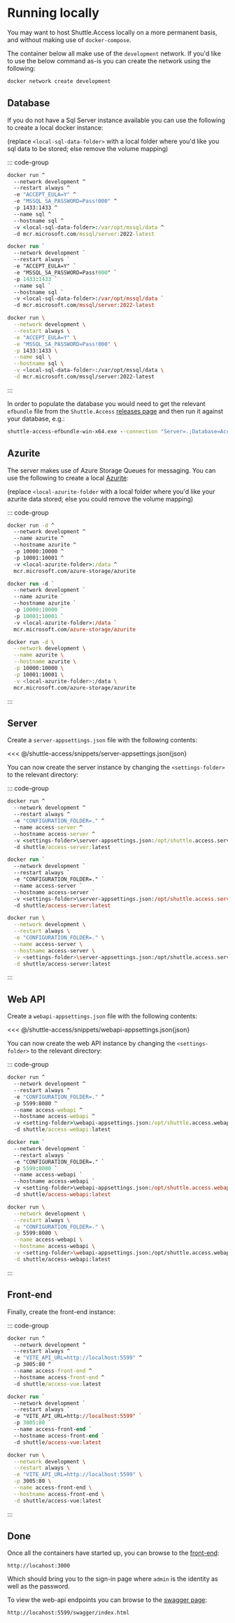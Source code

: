 # Running locally

You may want to host Shuttle.Access locally on a more permanent basis, and without making use of `docker-compose`.

The container below all make use of the `development` network.  If you'd like to use the below command as-is you can create the network using the following:

```cmd
docker network create development
```

## Database

If you do not have a Sql Server instance available you can use the following to create a local docker instance:

(replace `<local-sql-data-folder>` with a local folder where you'd like you sql data to be stored; else remove the volume mapping)

::: code-group
```cmd [cmd]
docker run ^
  --network development ^
  --restart always ^
  -e "ACCEPT_EULA=Y" ^
  -e "MSSQL_SA_PASSWORD=Pass!000" ^
  -p 1433:1433 ^
  --name sql ^
  --hostname sql ^
  -v <local-sql-data-folder>:/var/opt/mssql/data ^
  -d mcr.microsoft.com/mssql/server:2022-latest
```
```ps [ps]
docker run `
  --network development `
  --restart always `
  -e "ACCEPT_EULA=Y" `
  -e "MSSQL_SA_PASSWORD=Pass!000" `
  -p 1433:1433 `
  --name sql `
  --hostname sql `
  -v <local-sql-data-folder>:/var/opt/mssql/data `
  -d mcr.microsoft.com/mssql/server:2022-latest
```
```bash [bash]
docker run \
  --network development \
  --restart always \
  -e "ACCEPT_EULA=Y" \
  -e "MSSQL_SA_PASSWORD=Pass!000" \
  -p 1433:1433 \
  --name sql \
  --hostname sql \
  -v <local-sql-data-folder>:/var/opt/mssql/data \
  -d mcr.microsoft.com/mssql/server:2022-latest
```
:::

In order to populate the database you would need to get the relevant `efbundle` file from the `Shuttle.Access` [releases page](https://github.com/Shuttle/Shuttle.Access/releases) and then run it against your database, e.g.:

```cmd
shuttle-access-efbundle-win-x64.exe --connection "Server=.;Database=Access;User ID=sa;Password=Pass!000;Encrypt=True;TrustServerCertificate=True;Connection Timeout=30;"
```

## Azurite

The server makes use of Azure Storage Queues for messaging.  You can use the following to create a local [Azurite](https://learn.microsoft.com/en-us/azure/storage/common/storage-use-azurite):

(replace `<local-azurite-folder` with a local folder where you'd like your azurite data stored; else you could remove the volume mapping)

::: code-group
```cmd [cmd]
docker run -d ^
  --network development ^
  --name azurite ^
  --hostname azurite ^
  -p 10000:10000 ^
  -p 10001:10001 ^
  -v <local-azurite-folder>:/data ^
  mcr.microsoft.com/azure-storage/azurite
```
```ps [ps]
docker run -d `
  --network development `
  --name azurite `
  --hostname azurite `
  -p 10000:10000 `
  -p 10001:10001 `
  -v <local-azurite-folder>:/data `
  mcr.microsoft.com/azure-storage/azurite
```
```bash [bash]
docker run -d \
  --network development \
  --name azurite \
  --hostname azurite \
  -p 10000:10000 \
  -p 10001:10001 \
  -v <local-azurite-folder>:/data \
  mcr.microsoft.com/azure-storage/azurite
```
:::

## Server

Create a `server-appsettings.json` file with the following contents:

<<< @/shuttle-access/snippets/server-appsettings.json{json}

You can now create the server instance by changing the `<settings-folder>` to the relevant directory:

::: code-group
```cmd [cmd]
docker run ^
  --network development ^
  --restart always ^
  -e "CONFIGURATION_FOLDER=." ^
  --name access-server ^
  --hostname access-server ^
  -v <settings-folder>\server-appsettings.json:/opt/shuttle.access.server/appsettings.json ^
  -d shuttle/access-server:latest
```
```ps [ps]
docker run `
  --network development `
  --restart always `
  -e "CONFIGURATION_FOLDER=." `
  --name access-server `
  --hostname access-server `
  -v <settings-folder>\server-appsettings.json:/opt/shuttle.access.server/appsettings.json `
  -d shuttle/access-server:latest
```
```bash [bash]
docker run \
  --network development \
  --restart always \
  -e "CONFIGURATION_FOLDER=." \
  --name access-server \
  --hostname access-server \
  -v <settings-folder>\server-appsettings.json:/opt/shuttle.access.server/appsettings.json \
  -d shuttle/access-server:latest
```
:::

## Web API

Create a `webapi-appsettings.json` file with the following contents:

<<< @/shuttle-access/snippets/webapi-appsettings.json{json}

You can now create the web API instance by changing the `<settings-folder>` to the relevant directory:

::: code-group
```cmd [cmd]
docker run ^
  --network development ^
  --restart always ^
  -e "CONFIGURATION_FOLDER=." ^
  -p 5599:8080 ^
  --name access-webapi ^
  --hostname access-webapi ^
  -v <setting-folder>\webapi-appsettings.json:/opt/shuttle.access.webapi/appsettings.json ^
  -d shuttle/access-webapi:latest
```
```ps [ps]
docker run `
  --network development `
  --restart always `
  -e "CONFIGURATION_FOLDER=." `
  -p 5599:8080 `
  --name access-webapi `
  --hostname access-webapi `
  -v <setting-folder>\webapi-appsettings.json:/opt/shuttle.access.webapi/appsettings.json `
  -d shuttle/access-webapi:latest
```
```bash [bash]
docker run \
  --network development \
  --restart always \
  -e "CONFIGURATION_FOLDER=." \
  -p 5599:8080 \
  --name access-webapi \
  --hostname access-webapi \
  -v <setting-folder>\webapi-appsettings.json:/opt/shuttle.access.webapi/appsettings.json \
  -d shuttle/access-webapi:latest
```
:::

## Front-end

Finally, create the front-end instance:

::: code-group
```cmd [cmd]
docker run ^
  --network development ^
  --restart always ^
  -e "VITE_API_URL=http://localhost:5599" ^
  -p 3005:80 ^
  --name access-front-end ^
  --hostname access-front-end ^
  -d shuttle/access-vue:latest
```
```ps [ps]
docker run `
  --network development `
  --restart always `
  -e "VITE_API_URL=http://localhost:5599" `
  -p 3005:80 `
  --name access-front-end `
  --hostname access-front-end `
  -d shuttle/access-vue:latest
```
```bash [bash]
docker run \
  --network development \
  --restart always \
  -e "VITE_API_URL=http://localhost:5599" \
  -p 3005:80 \
  --name access-front-end \
  --hostname access-front-end \
  -d shuttle/access-vue:latest
```
:::

## Done

Once all the containers have started up, you can browse to the [front-end](http://locahost:3000):

```
http://locahost:3000
```

Which should bring you to the sign-in page where `admin` is the identity as well as the password.

To view the web-api endpoints you can browse to the [swagger page](http://locahost:5599/swagger/index.html):

```
http://locahost:5599/swagger/index.html
```